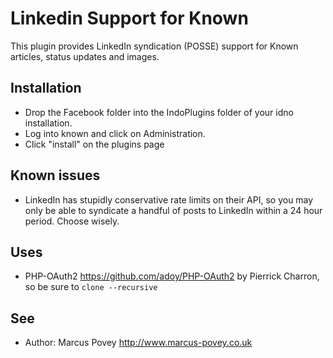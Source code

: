 Linkedin Support for Known
==========================

This plugin provides LinkedIn syndication (POSSE) support for Known articles, status updates and images.

Installation
------------

* Drop the Facebook folder into the IndoPlugins folder of your idno installation.
* Log into known and click on Administration.
* Click "install" on the plugins page

Known issues
------------

* LinkedIn has stupidly conservative rate limits on their API, so you may only be able to syndicate a handful of posts to LinkedIn within a 24 hour period. Choose wisely.

Uses
----

* PHP-OAuth2 <https://github.com/adoy/PHP-OAuth2> by Pierrick Charron, so be sure to ```clone --recursive```

See
---
 * Author: Marcus Povey <http://www.marcus-povey.co.uk> 

